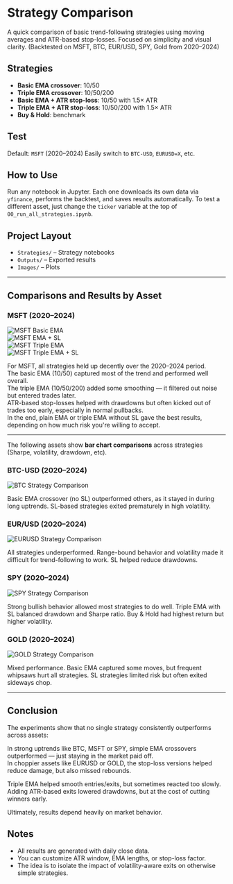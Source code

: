 # Strategy Comparison

A quick comparison of basic trend-following strategies using moving averages and ATR-based stop-losses. Focused on simplicity and visual clarity.
(Backtested on MSFT, BTC, EUR/USD, SPY, Gold from 2020–2024)

## Strategies

- **Basic EMA crossover**: 10/50
- **Triple EMA crossover**: 10/50/200
- **Basic EMA + ATR stop-loss**: 10/50 with 1.5× ATR
- **Triple EMA + ATR stop-loss**: 10/50/200 with 1.5× ATR
- **Buy & Hold**: benchmark

## Test

Default: `MSFT` (2020–2024)
Easily switch to `BTC-USD`, `EURUSD=X`, etc.

## How to Use

Run any notebook in Jupyter. Each one downloads its own data via `yfinance`, performs the backtest, and saves results automatically.
To test a different asset, just change the `ticker` variable at the top of `00_run_all_strategies.ipynb`.

## Project Layout

- `Strategies/` – Strategy notebooks
- `Outputs/` – Exported results
- `Images/` – Plots

---

## Comparisons and Results by Asset

### MSFT (2020–2024)

![MSFT Basic EMA](Images/msft_ema_strategy.png)  
![MSFT EMA + SL](Images/msft_ema_atr_sl_strategy.png)  
![MSFT Triple EMA](Images/msft_triple_ema_strategy.png)  
![MSFT Triple EMA + SL](Images/msft_triple_ema_atr_sl_strategy.png)

For MSFT, all strategies held up decently over the 2020–2024 period.  
The basic EMA (10/50) captured most of the trend and performed well overall.  
The triple EMA (10/50/200) added some smoothing — it filtered out noise but entered trades later.  
ATR-based stop-losses helped with drawdowns but often kicked out of trades too early, especially in normal pullbacks.  
In the end, plain EMA or triple EMA without SL gave the best results, depending on how much risk you're willing to accept.

---

The following assets show **bar chart comparisons** across strategies (Sharpe, volatility, drawdown, etc).

### BTC-USD (2020–2024)

![BTC Strategy Comparison](Images/BTC-USD_strategy_comparison_metrics.png)

Basic EMA crossover (no SL) outperformed others, as it stayed in during long uptrends. SL-based strategies exited prematurely in high volatility.


### EUR/USD (2020–2024)

![EURUSD Strategy Comparison](Images/EURUSD=X_strategy_comparison_metrics.png)

All strategies underperformed. Range-bound behavior and volatility made it difficult for trend-following to work. SL helped reduce drawdowns.


### SPY (2020–2024)

![SPY Strategy Comparison](Images/SPY_strategy_comparison_metrics.png)

Strong bullish behavior allowed most strategies to do well. Triple EMA with SL balanced drawdown and Sharpe ratio. Buy & Hold had highest return but higher volatility.


### GOLD (2020–2024)

![GOLD Strategy Comparison](Images/GLD_strategy_comparison_metrics.png)

Mixed performance. Basic EMA captured some moves, but frequent whipsaws hurt all strategies. SL strategies limited risk but often exited sideways chop.

---

## Conclusion

The experiments show that no single strategy consistently outperforms across assets:

In strong uptrends like BTC, MSFT or SPY, simple EMA crossovers outperformed — just staying in the market paid off.  
In choppier assets like EURUSD or GOLD, the stop-loss versions helped reduce damage, but also missed rebounds.

Triple EMA helped smooth entries/exits, but sometimes reacted too slowly.  
Adding ATR-based exits lowered drawdowns, but at the cost of cutting winners early.

Ultimately, results depend heavily on market behavior.

## Notes

- All results are generated with daily close data.
- You can customize ATR window, EMA lengths, or stop-loss factor.
- The idea is to isolate the impact of volatility-aware exits on otherwise simple strategies.

